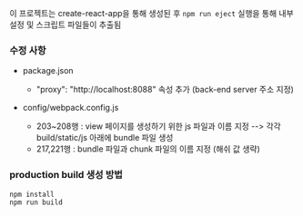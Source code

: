 
이 프로젝트는 create-react-app을 통해 생성된 후
`npm run eject` 실행을 통해 내부 설정 및 스크립트 파일들이 추출됨  

### 수정 사항
- package.json 
    - "proxy": "http://localhost:8088" 속성 추가 (back-end server 주소 지정)
  
- config/webpack.config.js    
    - 203~208행 : view 페이지를 생성하기 위한 js 파일과 이름 지정 --> 각각 build/static/js 아래에 bundle 파일 생성  
    - 217,221행 : bundle 파일과 chunk 파일의 이름 지정 (해쉬 값 생략)   
    
### production build 생성 방법
 `npm install`  
 `npm run build`
 
